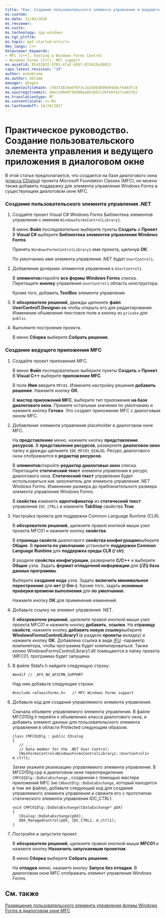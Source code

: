 ```yaml
---
title: "Как: Создание пользовательского элемента управления и ведущего приложения в диалоговом окне | Документы Microsoft"
ms.custom: 
ms.date: 11/04/2016
ms.reviewer: 
ms.suite: 
ms.technology: cpp-windows
ms.tgt_pltfrm: 
ms.topic: get-started-article
dev_langs: C++
helpviewer_keywords:
- MFC [C++], hosting a Windows Forms Control
- Windows Forms [C++], MFC support
ms.assetid: 03a53032-2f03-4fa2-b567-031615a26011
caps.latest.revision: "29"
author: mikeblome
ms.author: mblome
manager: ghogen
ms.openlocfilehash: cf0372029a6f6f3c2e2d3030d9e04ddcf6483f14
ms.sourcegitcommit: ebec1d449f2bd98aa851667c2bfeb7e27ce657b2
ms.translationtype: MT
ms.contentlocale: ru-RU
ms.lasthandoff: 10/24/2017
---
```

# <a name="how-to-create-the-user-control-and-host-in-a-dialog-box"></a>Практическое руководство. Создание пользовательского элемента управления и ведущего приложения в диалоговом окне
В этой статье предполагается, что создается на базе диалогового окна ([класса CDialog](../mfc/reference/cdialog-class.md)) проекта Microsoft Foundation Classes (MFC), но можно также добавить поддержку для элемента управления Windows Forms в существующем диалоговом окне MFC.  
  
### <a name="to-create-the-net-user-control"></a>Создание пользовательского элемента управления .NET  
  
1.  Создайте проект Visual C# Windows Forms Библиотека элементов управления с именем `WindowsFormsControlLibrary1`.  
  
     В меню **Файл** последовательно выберите пункты **Создать** и **Проект**. В **Visual C#** выберите **Библиотека элементов управления Windows Forms**.  
  
     Принять `WindowsFormsControlLibrary1` имя проекта, щелкнув **ОК**.  
  
     По умолчанию имя элемента управления .NET будет `UserControl1`.  
  
2.  Добавление дочерних элементов управления к `UserControl1`.  
  
     В **элементов**откройте **все формы Windows Forms** списка. Перетащите **кнопку** управления `UserControl1` область конструктора.  
  
     Кроме того, добавить **TextBox** элемента управления.  
  
3.  В **обозревателе решений**, дважды щелкните **файл UserControl1.Designer.cs** чтобы открыть его для редактирования. Изменение объявления текстовое поле и кнопку из `private` для `public`.  
  
4.  Выполните построение проекта.  
  
     В меню **Сборка** выберите **Собрать решение**.  
  
### <a name="to-create-the-mfc-host-application"></a>Создание ведущего приложения MFC  
  
1.  Создайте проект приложения MFC.  
  
     В меню **Файл** последовательно выберите пункты **Создать** и **Проект**. В **Visual C++** выберите **приложение MFC**.  
  
     В поле **Имя** введите `MFC01`. Измените настройку решения **добавить решение**. Нажмите кнопку **ОК**.  
  
     В **мастер приложений MFC**, выберите тип приложения **на базе диалогового окна**. Примите остальные значения по умолчанию и нажмите кнопку **Готово**. Это создает приложение MFC с диалоговым окном MFC.  
  
2.  Добавление элемента управления placeholder в диалоговом окне MFC.  
  
     На **представление** меню, нажмите кнопку **представление ресурсов**. В **представление ресурсов**, разверните **диалоговое окно** папку и дважды щелкните `IDD_MFC01_DIALOG`. Ресурс диалогового окна отображается в **редактор ресурсов**.  
  
     В **элементов**откройте **редактор диалоговых окон** списка. Перетащите **статический текст** элемента управления в ресурс диалогового окна. **Статический текст** управления будет использоваться как заполнитель для элемента управления .NET Windows Forms. Изменение размера до приблизительного размера элемента управления Windows Forms.  
  
     В **свойства** измените **идентификатор** из **статический текст** управления `IDC_CTRL1` и измените **TabStop** свойства **True**.  
  
3.  Настройка проекта для поддержки Common Language Runtime (CLR).  
  
     В **обозревателе решений**, щелкните правой кнопкой мыши узел проекта MFC01 и нажмите кнопку **свойства**.  
  
     В **страницы свойств** диалогового **свойства конфигурации**выберите **Общие**. В **проекта по умолчанию** установите **поддержки Common Language Runtime** для **поддержка среды CLR (/ clr)**.  
  
     В разделе **свойства конфигурации**, разверните **C/C++** и выберите **Общие** узла. Задать **формат отладочной информации** для **(/Zi) база данных программы**.  
  
     Выберите **создания кода** узла. Задать **включить минимальное перестроение** для **нет (/ Gm-)**. Кроме того, задать **основные проверки времени выполнения** для **по умолчанию**.  
  
     Нажмите кнопку **ОК** для применения изменений.  
  
4.  Добавьте ссылку на элемент управления .NET.  
  
     В **обозревателе решений**, щелкните правой кнопкой мыши узел проекта MFC01 и нажмите кнопку **добавить**, **ссылки**. На **страницу свойств**, нажмите кнопку **добавить новую ссылку**выберите **WindowsFormsControlLibrary1** (в разделе **проекты** вкладку) и нажмите кнопку **ОК**. Добавлена ссылка в виде [/FU](../build/reference/fu-name-forced-hash-using-file.md) -параметр компилятора, чтобы программа будет компилироваться. Также копию WindowsFormsControlLibrary1.dll помещаются в папку проекта \MFC01\, программа будет запущена.  
  
5.  В файле Stdafx.h найдите следующую строку:  
  
    ```  
    #endif // _AFX_NO_AFXCMN_SUPPORT   
    ```  
  
     Над ним добавьте следующие строки:  
  
    ```  
    #include <afxwinforms.h>   // MFC Windows Forms support  
    ```  
  
6.  Добавьте код для создания управляемого элемента управления.  
  
     Сначала объявите управляемого элемента управления. В файле MFC01Dlg.h перейти к объявлению класса диалогового окна, и добавить элемент данных для пользовательского элемента управления в области Protected следующим образом.  
  
    ```  
    class CMFC01Dlg : public CDialog  
    {  
       // ...  
       // Data member for the .NET User Control:  
       CWinFormsControl<WindowsFormsControlLibrary1::UserControl1> m_ctrl1;  
    ```  
  
     Затем укажите реализацию управляемого элемента управления. В MFC01Dlg.cpp в диалоговом окне переопределение `CMFC01Dlg::DoDataExchange` , созданном с помощью мастера приложений MFC (не `CAboutDlg::DoDataExchange`, который находится в том же файле), добавьте следующий код для создания управляемого элемента управления и свяжите его с прототипом статического элемента управления IDC_CTRL1.  
  
    ```  
    void CMFC01Dlg::DoDataExchange(CDataExchange* pDX)  
    {  
       CDialog::DoDataExchange(pDX);  
       DDX_ManagedControl(pDX, IDC_CTRL1, m_ctrl1);  
    }  
    ```  
  
7.  Постройте и запустите проект.  
  
     В **обозревателе решений**, щелкните правой кнопкой мыши **MFC01** и нажмите кнопку **Назначить запускаемым проектом**.  
  
     В меню **Сборка** выберите **Собрать решение**.  
  
     На **отладки** меню, нажмите кнопку **Запуск без отладки**. В диалоговом окне MFC отображать элемент управления Windows Forms.  
  
## <a name="see-also"></a>См. также  
 [Размещение пользовательского элемента управления формы Windows Forms в диалоговом окне MFC](../dotnet/hosting-a-windows-form-user-control-in-an-mfc-dialog-box.md)